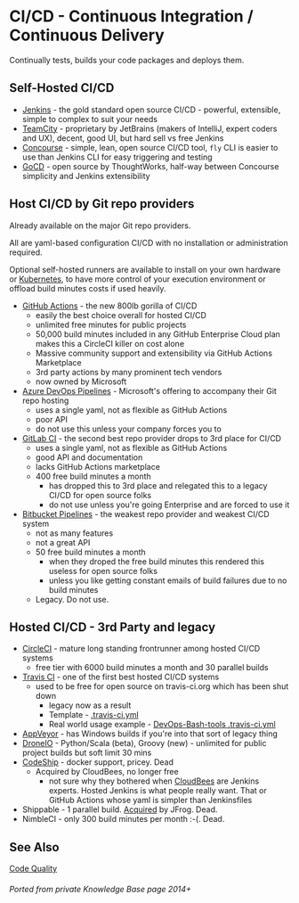 # CI/CD - Continuous Integration / Continuous Delivery

Continually tests, builds your code packages and deploys them.

## Self-Hosted CI/CD

- [Jenkins](https://www.jenkins.io/) - the gold standard open source CI/CD - powerful, extensible, simple to complex to suit your needs
- [TeamCity](https://www.jetbrains.com/teamcity/) - proprietary by JetBrains (makers of IntelliJ, expert coders and UX), decent, good UI, but hard sell vs free Jenkins
- [Concourse](https://concourse-ci.org/) - simple, lean, open source CI/CD tool, `fly` CLI is easier to use than Jenkins CLI for easy triggering and testing
- [GoCD](https://www.gocd.org/index.html) - open source by ThoughtWorks, half-way between Concourse simplicity and Jenkins extensibility

## Host CI/CD by Git repo providers

Already available on the major Git repo providers.

All are yaml-based configuration CI/CD with no installation or administration required.

Optional self-hosted runners are available to install on your own hardware or [Kubernetes](kubernetes.md),
to have more control of your execution environment or offload build minutes costs if used heavily.

- [GitHub Actions](https://github.com/features/actions) - the new 800lb gorilla of CI/CD
  - easily the best choice overall for hosted CI/CD
  - unlimited free minutes for public projects
  - 50,000 build minutes included in any GitHub Enterprise Cloud plan makes this a CircleCI killer on cost alone
  - Massive community support and extensibility via GitHub Actions Marketplace
  - 3rd party actions by many prominent tech vendors
  - now owned by Microsoft
- [Azure DevOps Pipelines](https://azure.microsoft.com/en-gb/products/devops/pipelines) - Microsoft's offering to accompany their Git repo hosting
  - uses a single yaml, not as flexible as GitHub Actions
  - poor API
  - do not use this unless your company forces you to
- [GitLab CI](https://docs.gitlab.com/ee/ci/) - the second best repo provider drops to 3rd place for CI/CD
  - uses a single yaml, not as flexible as GitHub Actions
  - good API and documentation
  - lacks GitHub Actions marketplace
  - 400 free build minutes a month
    - has dropped this to 3rd place and relegated this to a legacy CI/CD for open source folks
    - do not use unless you're going Enterprise and are forced to use it
- [Bitbucket Pipelines](https://bitbucket.org/product/features/pipelines) -
the weakest repo provider and weakest CI/CD system
  - not as many features
  - not a great API
  - 50 free build minutes a month
    - when they droped the free build minutes this rendered this useless for open source folks
    - unless you like getting constant emails of build failures due to no build minutes
  - Legacy. Do not use.

## Hosted CI/CD - 3rd Party and legacy

- [CircleCI](https://circleci.com/) - mature long standing frontrunner among hosted CI/CD systems
  - free tier with 6000 build minutes a month and 30 parallel builds
- [Travis CI](https://www.travis-ci.com/) - one of the first best hosted CI/CD systems
  - used to be free for open source on travis-ci.org which has been shut down
    - legacy now as a result
    - Template - [.travis-ci.yml](https://github.com/HariSekhon/Templates/blob/master/.travis.yml)
    - Real world usage example -
[DevOps-Bash-tools .travis-ci.yml](https://github.com/HariSekhon/DevOps-Bash-tools/blob/master/travis/.travis.yml)
- [AppVeyor](https://www.appveyor.com/) - has Windows builds if you're into that sort of legacy thing
- [DroneIO](https://www.drone.io/) - Python/Scala (beta), Groovy (new) - unlimited for public project builds but soft limit 30 mins
- [CodeShip](https://www.cloudbees.com/products/codeship) - docker support, pricey. Dead
  - Acquired by CloudBees, no longer free
    - not sure why they bothered when [CloudBees](jenkins.md#cloudbees) are Jenkins experts. Hosted Jenkins is what people really want. That or GitHub Actions whose yaml is simpler than Jenkinsfiles
- Shippable - 1 parallel build. [Acquired](https://jfrog.com/blog/weve-acquired-shippable-to-complete-devops-pipeline-automation-from-code-to-production/) by JFrog. Dead.
- NimbleCI - only 300 build minutes per month :-(. Dead.

## See Also

[Code Quality](codequality.md)

###### Ported from private Knowledge Base page 2014+
